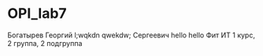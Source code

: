 # OPI_lab7
Богатырев 
Георгий 
l;wqkdn qwekdw;
Сергеевич hello hello 
Фит
ИТ
1 курс, 2 группа, 2 подгруппа
